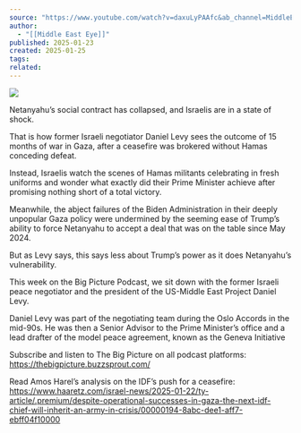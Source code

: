 ```yaml
---
source: "https://www.youtube.com/watch?v=daxuLyPAAfc&ab_channel=MiddleEastEye"
author:
  - "[[Middle East Eye]]"
published: 2025-01-23
created: 2025-01-25
tags:
related:
---
```

![](https://www.youtube.com/watch?v=daxuLyPAAfc)  

Netanyahu’s social contract has collapsed, and Israelis are in a state of shock.  
  
That is how former Israeli negotiator Daniel Levy sees the outcome of 15 months of war in Gaza, after a ceasefire was brokered without Hamas conceding defeat.  
  
Instead, Israelis watch the scenes of Hamas militants celebrating in fresh uniforms and wonder what exactly did their Prime Minister achieve after promising nothing short of a total victory.  
  
Meanwhile, the abject failures of the Biden Administration in their deeply unpopular Gaza policy were undermined by the seeming ease of Trump’s ability to force Netanyahu to accept a deal that was on the table since May 2024.  
  
But as Levy says, this says less about Trump’s power as it does Netanyahu’s vulnerability.  
  
This week on the Big Picture Podcast, we sit down with the former Israeli peace negotiator and the president of the US-Middle East Project Daniel Levy.  
  
Daniel Levy was part of the negotiating team during the Oslo Accords in the mid-90s. He was then a Senior Advisor to the Prime Minister’s office and a lead drafter of the model peace agreement, known as the Geneva Initiative  
  
Subscribe and listen to The Big Picture on all podcast platforms: https://thebigpicture.buzzsprout.com/  
  
Read Amos Harel’s analysis on the IDF’s push for a ceasefire: https://www.haaretz.com/israel-news/2025-01-22/ty-article/.premium/despite-operational-successes-in-gaza-the-next-idf-chief-will-inherit-an-army-in-crisis/00000194-8abc-dee1-aff7-ebff04f10000  
